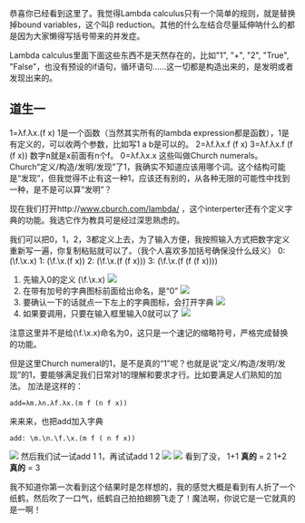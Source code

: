 <!--
.. title: 面向眼科医生的λ演算入门教程(5)
.. slug: mian-xiang-yan-ke-yi-sheng-de-lyan-suan-ru-men-jiao-cheng-5
.. date: 2017-12-19 00:32:40 UTC+08:00
.. tags: lambda, 教程, 现代眼科医生知识扩展包
.. category: tutorial
.. link:
.. description:
.. type: text
-->

恭喜你已经看到这里了。我觉得Lambda calculus只有一个简单的规则，就是替换掉bound variables，这个叫β reduction。其他的什么左结合尽量延伸呐什么的都是因为大家懒得写括号带来的并发症。

Lambda calculus里面下面这些东西不是天然存在的，比如"1", "+", "2", "True", "False"，也没有预设的if语句，循环语句……这一切都是构造出来的，是发明或者发现出来的。
<!-- TEASER_END -->

## 道生一

1=λf.λx.(f x)
1是一个函数（当然其实所有的lambda expression都是函数），1是有定义的，可以收两个参数，比如写1 a b是可以的。
2=λf.λx.f (f x)
3=λf.λx.f (f (f x))
数字n就是x前面有n个f。
0=λf.λx.x
这些叫做Church numerals。Church“定义/构造/发明/发现”了1，我确实不知道应该用哪个词。这个结构可能是“发现”，但我觉得不止有这一种1，应该还有别的，从各种无限的可能性中找到一种，是不是可以算“发明”？

现在我们打开http://www.cburch.com/lambda/ ，这个interperter还有个定义字典的功能。我选它作为教具可是经过深思熟虑的。

我们可以把0，1，2，3都定义上去，为了输入方便，我按照输入方式把数字定义重新写一遍，你复制粘贴就可以了。（我个人喜欢多加括号确保没什么歧义）
0: (\f.\x.x)
1: (\f.\x.(f x))
2: (\f.\x.(f (f x)))
3: (\f.\x.(f (f (f x))))

1. 先输入0的定义 (\f.\x.x)
   ![](/images/lambda/input0.png)
2. 在带有加号的字典图标前面给出命名，是“0”
   ![](/images/lambda/add2dic.png)
3. 要确认一下的话就点一下左上的字典图标，会打开字典
   ![](/images/lambda/dic0.png)
4. 如果要调用，只要在输入框里输入0就可以了
   ![](/images/lambda/recall0.png)

注意这里并不是给(\f.\x.x)命名为0，这只是一个速记的缩略符号，严格完成替换的功能。

但是这里Church numeral的1，是不是真的“1”呢？也就是说“定义/构造/发明/发现”的1，要能够满足我们日常对1的理解和要求才行。比如要满足人们熟知的加法。
加法是这样的：
```
add=λm.λn.λf.λx.(m f (n f x))
```
来来来，也把add加入字典
```
add: \m.\n.\f.\x.(m f ( n f x))
```
![](/images/lambda/diclist.png)
然后我们试一试add 1 1，再试试add 1 2
![](/images/lambda/1+1.png)
![](/images/lambda/1+2.png)
看到了没，
1+1 **真的** = 2
1+2 **真的** = 3

我不知道你第一次看到这个结果时是怎样想的，我的感觉大概是看到有人折了一个纸鹤，然后吹了一口气，纸鹤自己拍拍翅膀飞走了！魔法啊，你说它是一它就真的是一啊！
